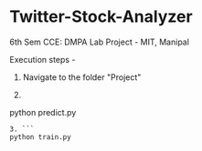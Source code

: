 # Twitter-Stock-Analyzer

6th Sem CCE: DMPA Lab Project - MIT, Manipal 

Execution steps -
1. Navigate to the folder "Project"
2. ```
python predict.py
```
3. ```
python train.py
```
